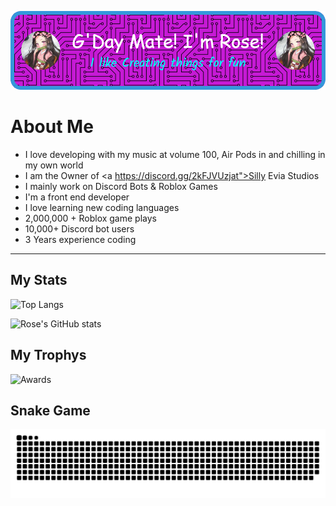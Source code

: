 ![Header](./Assets/Images/Header.png)

# About Me
* I love developing with my music at volume 100, Air Pods in and chilling in my own world
* I am the Owner of <a https://discord.gg/2kFJVUzjat">Silly Evia Studios</a>
* I mainly work on Discord Bots & Roblox Games
* I'm a front end developer
* I love learning new coding languages
* 2,000,000 + Roblox game plays
* 10,000+ Discord bot users
* 3 Years experience coding
---
## My Stats
![Top Langs](https://github-readme-stats.vercel.app/api/top-langs/?username=SillyNoobStudios&langs_count=10) 

![Rose's GitHub stats](https://github-readme-stats.vercel.app/api?username=SillyNoobStudios&count_private=true&show_icons=true&include_all_commits=true)

## My Trophys
![Awards](https://github-profile-trophy.vercel.app/?username=SillyNoobStudios&theme=radical&no-frame=false&no-bg=false&margin-w=4)

## Snake Game
<img src="https://github.com/Platane/snk/raw/output/github-contribution-grid-snake.svg" alt="e" style="max-width: 100%;">
